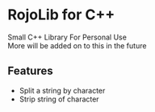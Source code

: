 # RojoLib for C++
Small C++ Library For Personal Use <br>
More will be added on to this in the future

## Features
* Split a string by character
* Strip string of character

